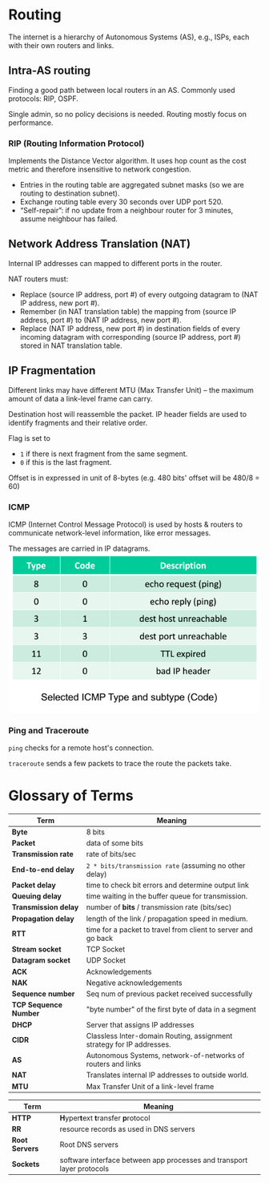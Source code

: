 # Routing
The internet is a hierarchy of Autonomous Systems (AS), e.g., ISPs, each with their own routers and links.

## Intra-AS routing
Finding a good path between local routers in an AS. Commonly used protocols: RIP, OSPF.

Single admin, so no policy decisions is needed.
Routing mostly focus on performance.

### RIP (Routing Information Protocol)
Implements the Distance Vector algorithm. It uses hop count as the cost metric and therefore insensitive to network congestion.
* Entries in the routing table are aggregated subnet masks (so we are routing to destination subnet).
* Exchange routing table every 30 seconds over
UDP port 520.
* “Self-repair”: if no update from a neighbour router for 3 minutes, assume neighbour has failed.

## Network Address Translation (NAT)
Internal IP addresses can mapped to different ports in the router.

NAT routers must:
* Replace (source IP address, port #) of every outgoing datagram to (NAT IP address, new port #).
* Remember (in NAT translation table) the mapping from (source IP address, port #) to (NAT IP address, new port #).
* Replace (NAT IP address, new port #) in destination fields of every incoming datagram with corresponding (source IP address, port #) stored in NAT translation table.

## IP Fragmentation
Different links may have different MTU (Max Transfer Unit) – the maximum amount of data a link-level frame can carry.

Destination host will reassemble the packet.
IP header fields are used to identify fragments
and their relative order.

Flag is set to
- `1` if there is next fragment from the same segment.
- `0` if this is the last fragment.

Offset is in expressed in unit of 8-bytes (e.g. 480 bits' offset will be 480/8 = 60)

### ICMP
ICMP (Internet Control Message Protocol) is used
by hosts & routers to communicate network-level
information, like error messages.

The messages are carried in IP datagrams.
![ICMP](icmp.png)

### Ping and Traceroute
`ping` checks for a remote host's connection.

`traceroute` sends a few packets to trace the route the packets take.


# Glossary of Terms

Term | Meaning
---------|---------
**Byte** | 8 bits
**Packet** | data of some bits
**Transmission rate** | rate of bits/sec
**End-to-end delay** | `2 * bits/transmission rate` (assuming no other delay)
**Packet delay** | time to check bit errors and determine output link
**Queuing delay** | time waiting in the buffer queue for transmission.
**Transmission delay** | number of **bits** / transmission rate (bits/sec)
**Propagation delay** | length of the link / propagation speed in medium.
**RTT** | time for a packet to travel from client to server and go back
**Stream socket** | TCP Socket
**Datagram socket** | UDP Socket
**ACK** | Acknowledgements
**NAK** | Negative acknowledgements
**Sequence number** | Seq num of previous packet received successfully
**TCP Sequence Number** | "byte number" of the first byte of data in a segment
**DHCP** | Server that assigns IP addresses
**CIDR** | Classless Inter-domain Routing, assignment strategy for IP addresses.
**AS** | Autonomous Systems, network-of-networks of routers and links
**NAT** | Translates internal IP addresses to outside world.
**MTU** | Max Transfer Unit of a link-level frame

Term | Meaning
---------|---------
**HTTP** | **H**yper**t**ext **t**ransfer **p**rotocol
**RR** | resource records as used in DNS servers
**Root Servers** | Root DNS servers
**Sockets** | software interface between app processes and transport layer protocols